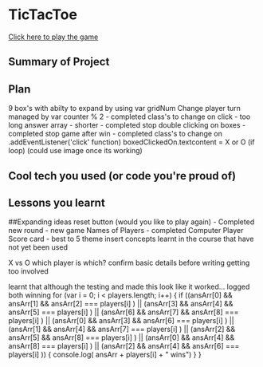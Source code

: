 # TicTacToe
<a href='https://bschampion.github.io/TicTacToe/'>Click here to play the game</a>
## Summary of Project


## Plan
9 box's with abilty to expand by using var gridNum
Change player turn managed by var counter % 2 - completed
class's to change on click - too long
answer array - shorter - completed
stop double clicking on boxes - completed
stop game after win - completed
class's to change on .addEventListener('click' function)
boxedClickedOn.textcontent = X or O (if loop) (could use image once its working)


## Cool tech you used (or code you're proud of)


## Lessons you learnt

##Expanding ideas
reset button (would you like to play again) - Completed
new round - new game
Names of Players - completed
Computer Player
Score card - best to 5
theme
insert concepts learnt in the course that have not yet been used

X vs O which player is which?
confirm basic details before writing getting too involved

learnt that although the testing and made this look like it worked... logged both winning
for (var i = 0; i < players.length; i++) {
    if ((ansArr[0] && ansArr[1] && ansArr[2] === players[i] ) || 
        (ansArr[3] && ansArr[4] && ansArr[5] === players[i] ) || 
        (ansArr[6] && ansArr[7] && ansArr[8] === players[i] ) || 
        (ansArr[0] && ansArr[3] && ansArr[6] === players[i] ) || 
        (ansArr[1] && ansArr[4] && ansArr[7] === players[i] ) || 
        (ansArr[2] && ansArr[5] && ansArr[8] === players[i] ) || 
        (ansArr[0] && ansArr[4] && ansArr[8] === players[i] ) || 
        (ansArr[2] && ansArr[4] && ansArr[6] === players[i] )) {
        console.log( ansArr + players[i] + " wins")
    }
}